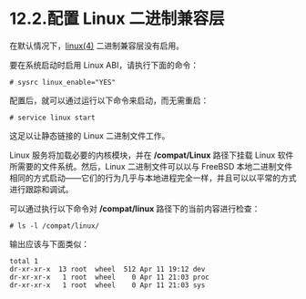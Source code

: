 # 12.2.配置 Linux 二进制兼容层

在默认情况下，[linux(4)](https://man.freebsd.org/cgi/man.cgi?query=linux&sektion=4&format=html) 二进制兼容层没有启用。

要在系统启动时启用 Linux ABI，请执行下面的命令：

```shell-sessionl
# sysrc linux_enable="YES"
```

配置后，就可以通过运行以下命令来启动，而无需重启：

```shell-sessionl
# service linux start
```

这足以让静态链接的 Linux 二进制文件工作。

Linux 服务将加载必要的内核模块，并在 **/compat/Linux** 路径下挂载 Linux 软件所需要的文件系统。然后，Linux 二进制文件可以以与 FreeBSD 本地二进制文件相同的方式启动——它们的行为几乎与本地进程完全一样，并且可以以平常的方式进行跟踪和调试。

可以通过执行以下命令对 **/compat/linux** 路径下的当前内容进行检查：

```shell-sessionl
# ls -l /compat/linux/
```

输出应该与下面类似：

```shell-sessionl
total 1
dr-xr-xr-x  13 root  wheel  512 Apr 11 19:12 dev
dr-xr-xr-x   1 root  wheel    0 Apr 11 21:03 proc
dr-xr-xr-x   1 root  wheel    0 Apr 11 21:03 sys
```
